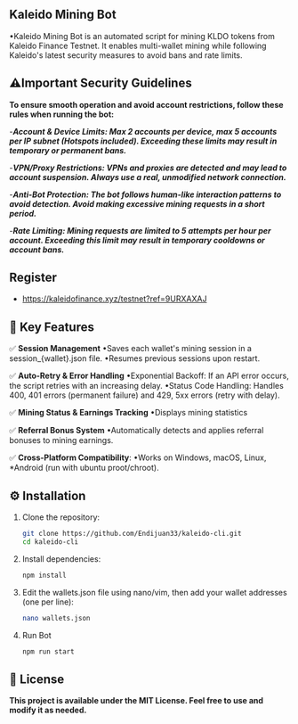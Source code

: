 ## Kaleido Mining Bot
•Kaleido Mining Bot is an automated script for mining KLDO tokens from Kaleido Finance Testnet. It enables multi-wallet mining while following Kaleido's latest security measures to avoid bans and rate limits.

## ⚠️Important Security Guidelines

**To ensure smooth operation and avoid account restrictions, follow these rules when running the bot:**

-**_Account & Device Limits: Max 2 accounts per device, max 5 accounts per IP subnet (Hotspots included). Exceeding these limits may result in temporary or permanent bans._**

-**_VPN/Proxy Restrictions: VPNs and proxies are detected and may lead to account suspension. Always use a real, unmodified network connection._**

-**_Anti-Bot Protection: The bot follows human-like interaction patterns to avoid detection. Avoid making excessive mining requests in a short period._**

-**_Rate Limiting: Mining requests are limited to 5 attempts per hour per account. Exceeding this limit may result in temporary cooldowns or account bans._**

## Register
- https://kaleidofinance.xyz/testnet?ref=9URXAXAJ

## 📌 Key Features
✅ **Session Management**
•Saves each wallet's mining session in a session_{wallet}.json file.
•Resumes previous sessions upon restart.

✅ **Auto-Retry & Error Handling**
•Exponential Backoff: If an API error occurs, the script retries with an increasing delay.
•Status Code Handling: Handles 400, 401 errors (permanent failure) and 429, 5xx errors (retry with delay).

✅ **Mining Status & Earnings Tracking**
•Displays mining statistics

✅ **Referral Bonus System**
•Automatically detects and applies referral bonuses to mining earnings.

✅ **Cross-Platform Compatibility**:
•Works on Windows, macOS, Linux, *Android (run with ubuntu proot/chroot).

## ⚙️ Installation

1. Clone the repository:
   ```bash
   git clone https://github.com/Endijuan33/kaleido-cli.git
   cd kaleido-cli
   ```
2. Install dependencies:
   ```bash
   npm install
   ```
3. Edit the wallets.json file using nano/vim, then add your wallet addresses (one per line):
   ```bash
   nano wallets.json
   ```
4. Run Bot
   ```bash
   npm run start
   ```



## 📜 License

**This project is available under the MIT License. Feel free to use and modify it as needed.**
